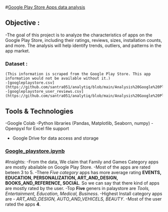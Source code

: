#[Google Play Store Apps data analysis](https://github.com/santra051/analytiq/tree/main/Analysis%20Google%20Playstore%20Apps)

## Objective :
 -The goal of this project is to analyze the characteristics of apps on the Google Play Store, including their ratings, reviews, sizes, installation counts, and more. The analysis will help identify trends, outliers, and patterns in the app market.

### Dataset : 
    (This information is scraped from the Google Play Store. This app information would not be available without it.)
    -[googleplaystore.csv](https://github.com/santra051/analytiq/blob/main/Analysis%20Google%20Playstore%20Apps/googleplaystore.csv)
    -[googleplaystore_user_reviews.csv](https://github.com/santra051/analytiq/blob/main/Analysis%20Google%20Playstore%20Apps/googleplaystore_user_reviews.csv)

## Tools & Technologies
-Google Colab
-Python libraries (Pandas, Matplotlib, Seaborn, numpy)
-Openpyxl for Excel file support
- Google Drive for data access and storage

### [Google_playstore.ipynb](https://github.com/santra051/analytiq/blob/main/Analysis%20Google%20Playstore%20Apps/Google_Playstore.ipynb)

#Insights:
-From the data, We claim that Family and Games Category apps are mostly abailable on Google Play Store.
-Most of the apps are rated beteen 3 to 5.
-There *Five category* apps has more average rating **EVENTS, EDUCATION, PERSONALIZATION, ART_AND_DESIGN, BOOKS_AND_REFERENCE, SOCIAL**. So we can say that there kind of apps are mostly rated by the user.
-Top **Five** geners in palaystore are *Tools, Entertainment, Education, Medical, Business*.
-Highest Install category apps are - *ART_AND_DESIGN, AUTO_AND_VEHICELS, BEAUTY*.
-Most of the user rated the apps **4**.

